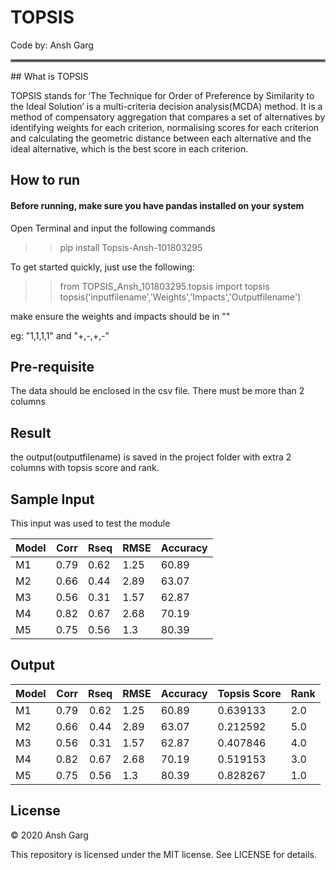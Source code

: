 # TOPSIS

Code by: Ansh Garg

<hr style = "border:2px solid gray"> </hr>
## What is TOPSIS

TOPSIS stands for ‘The Technique for Order of Preference by Similarity to the Ideal Solution’ is a multi-criteria decision analysis(MCDA) method. It is a method of compensatory aggregation that compares a set of alternatives by identifying weights for each criterion, normalising scores for each criterion and calculating the geometric distance between each alternative and the ideal alternative, which is the best score in each criterion.


## How to run

#### Before running, make sure you have pandas installed on your system

Open Terminal and input the following commands


>> pip install Topsis-Ansh-101803295

To get started quickly, just use the following:

>> from TOPSIS_Ansh_101803295.topsis import topsis <br>
>> topsis('inputfilename','Weights','Impacts','Outputfilename')

make ensure the weights and impacts should be in ""

eg: "1,1,1,1" and "+,-,+,-"

## Pre-requisite
The data should be enclosed in the csv file. There must be more than 2 columns


## Result
the output(outputfilename)  is saved in the project folder with extra 2 columns with topsis score and rank.


## Sample Input

This input was used to test the module

<table><thead><tr><th>Model</th><th>Corr</th><th>Rseq</th><th>RMSE</th><th>Accuracy</th></tr></thead><tbody><tr><td>M1</td><td>0.79</td><td>0.62</td><td>1.25</td><td>60.89</td></tr><tr><td>M2</td><td>0.66</td><td>0.44</td><td>2.89</td><td>63.07</td></tr><tr><td>M3</td><td>0.56</td><td>0.31</td><td>1.57</td><td>62.87</td></tr><tr><td>M4</td><td>0.82</td><td>0.67</td><td>2.68</td><td>70.19</td></tr><tr><td>M5</td><td>0.75</td><td>0.56</td><td>1.3</td><td>80.39</td></tr></tbody></table>

## Output


<table><thead><tr><th>Model</th><th align="right">Corr</th><th align="center">Rseq</th><th>RMSE</th><th>Accuracy</th><th>Topsis Score</th><th>Rank</th></tr></thead><tbody><tr><td>M1</td><td align="right">0.79</td><td align="center">0.62</td><td>1.25</td><td>60.89</td><td>0.639133</td><td>2.0</td></tr><tr><td>M2</td><td align="right">0.66</td><td align="center">0.44</td><td>2.89</td><td>63.07</td><td>0.212592</td><td>5.0</td></tr><tr><td>M3</td><td align="right">0.56</td><td align="center">0.31</td><td>1.57</td><td>62.87</td><td>0.407846</td><td>4.0</td></tr><tr><td>M4</td><td align="right">0.82</td><td align="center">0.67</td><td>2.68</td><td>70.19</td><td>0.519153</td><td>3.0</td></tr><tr><td>M5</td><td align="right">0.75</td><td align="center">0.56</td><td>1.3</td><td>80.39</td><td>0.828267</td><td>1.0</td></tr></tbody></table>


## License

© 2020 Ansh Garg

This repository is licensed under the MIT license. See LICENSE for details.
